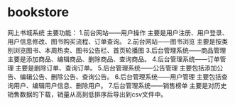 # bookstore
网上书城系统
主要功能：
1.前台网站——用户操作
    主要是用户注册、用户登录、用户信息修改、图书购买流程、订单查询。
2.前台网站——图书浏览 
    主要是按类别浏览图书、本周热卖、图书公告栏、首页轮播图
3.后台管理系统——商品管理 
主要是添加商品、编辑商品、删除商品、查询商品。
4.后台管理系统——订单管理 
    主要是删除订单、查询订单。
5.后台管理系统——公告管理 
主要包括添加公告、编辑公告、删除公告、查询公告。
6.后台管理系统——用户管理
主要包括查询用户、编辑用户信息、删除用户。
7.后台管理系统——销售榜单
主要是对历史销售数据的下载，销量从高到低排序后导出到csv文件中。
